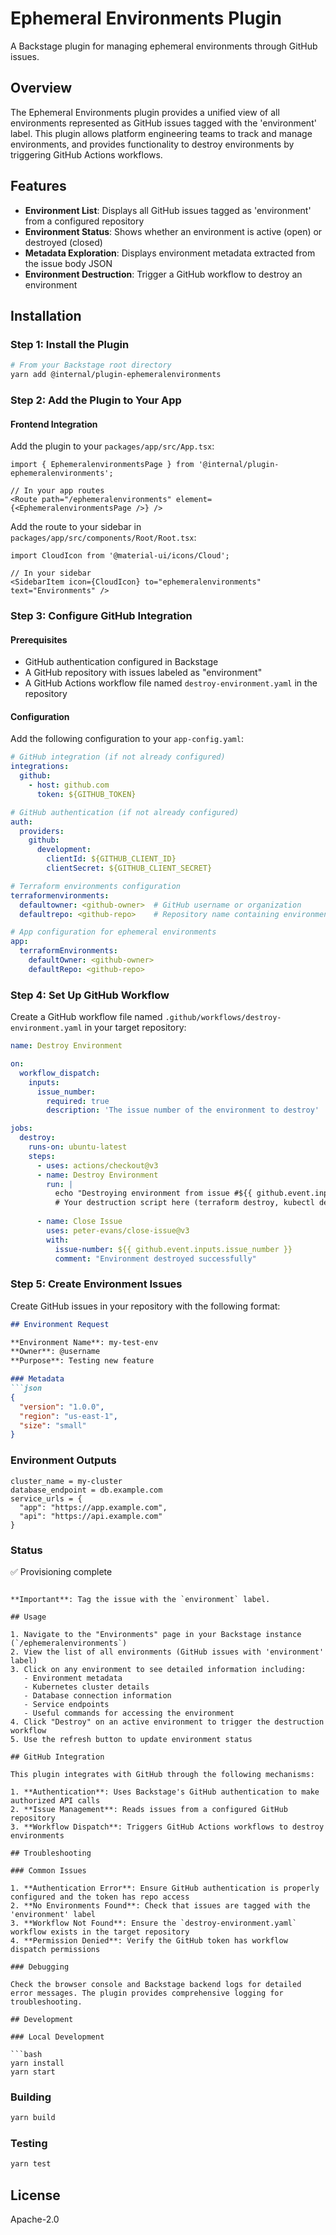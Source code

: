 # Ephemeral Environments Plugin

A Backstage plugin for managing ephemeral environments through GitHub issues.

## Overview

The Ephemeral Environments plugin provides a unified view of all environments represented as GitHub issues tagged with the 'environment' label. This plugin allows platform engineering teams to track and manage environments, and provides functionality to destroy environments by triggering GitHub Actions workflows.

## Features

- **Environment List**: Displays all GitHub issues tagged as 'environment' from a configured repository
- **Environment Status**: Shows whether an environment is active (open) or destroyed (closed)
- **Metadata Exploration**: Displays environment metadata extracted from the issue body JSON
- **Environment Destruction**: Trigger a GitHub workflow to destroy an environment

## Installation

### Step 1: Install the Plugin

```bash
# From your Backstage root directory
yarn add @internal/plugin-ephemeralenvironments
```

### Step 2: Add the Plugin to Your App

#### Frontend Integration

Add the plugin to your `packages/app/src/App.tsx`:

```tsx
import { EphemeralenvironmentsPage } from '@internal/plugin-ephemeralenvironments';

// In your app routes
<Route path="/ephemeralenvironments" element={<EphemeralenvironmentsPage />} />
```

Add the route to your sidebar in `packages/app/src/components/Root/Root.tsx`:

```tsx
import CloudIcon from '@material-ui/icons/Cloud';

// In your sidebar
<SidebarItem icon={CloudIcon} to="ephemeralenvironments" text="Environments" />
```

### Step 3: Configure GitHub Integration

#### Prerequisites

- GitHub authentication configured in Backstage
- A GitHub repository with issues labeled as "environment"
- A GitHub Actions workflow file named `destroy-environment.yaml` in the repository

#### Configuration

Add the following configuration to your `app-config.yaml`:

```yaml
# GitHub integration (if not already configured)
integrations:
  github:
    - host: github.com
      token: ${GITHUB_TOKEN}

# GitHub authentication (if not already configured)
auth:
  providers:
    github:
      development:
        clientId: ${GITHUB_CLIENT_ID}
        clientSecret: ${GITHUB_CLIENT_SECRET}

# Terraform environments configuration
terraformenvironments:
  defaultowner: <github-owner>  # GitHub username or organization
  defaultrepo: <github-repo>    # Repository name containing environment issues

# App configuration for ephemeral environments
app:
  terraformEnvironments:
    defaultOwner: <github-owner>
    defaultRepo: <github-repo>
```

### Step 4: Set Up GitHub Workflow

Create a GitHub workflow file named `.github/workflows/destroy-environment.yaml` in your target repository:

```yaml
name: Destroy Environment

on:
  workflow_dispatch:
    inputs:
      issue_number:
        required: true
        description: 'The issue number of the environment to destroy'

jobs:
  destroy:
    runs-on: ubuntu-latest
    steps:
      - uses: actions/checkout@v3
      - name: Destroy Environment
        run: |
          echo "Destroying environment from issue #${{ github.event.inputs.issue_number }}"
          # Your destruction script here (terraform destroy, kubectl delete, etc.)
          
      - name: Close Issue
        uses: peter-evans/close-issue@v3
        with:
          issue-number: ${{ github.event.inputs.issue_number }}
          comment: "Environment destroyed successfully"
```

### Step 5: Create Environment Issues

Create GitHub issues in your repository with the following format:

```markdown
## Environment Request

**Environment Name**: my-test-env
**Owner**: @username
**Purpose**: Testing new feature

### Metadata
```json
{
  "version": "1.0.0",
  "region": "us-east-1",
  "size": "small"
}
```

### Environment Outputs
```
cluster_name = my-cluster
database_endpoint = db.example.com
service_urls = {
  "app": "https://app.example.com",
  "api": "https://api.example.com"
}
```

### Status
✅ Provisioning complete
```

**Important**: Tag the issue with the `environment` label.

## Usage

1. Navigate to the "Environments" page in your Backstage instance (`/ephemeralenvironments`)
2. View the list of all environments (GitHub issues with 'environment' label)
3. Click on any environment to see detailed information including:
   - Environment metadata
   - Kubernetes cluster details
   - Database connection information
   - Service endpoints
   - Useful commands for accessing the environment
4. Click "Destroy" on an active environment to trigger the destruction workflow
5. Use the refresh button to update environment status

## GitHub Integration

This plugin integrates with GitHub through the following mechanisms:

1. **Authentication**: Uses Backstage's GitHub authentication to make authorized API calls
2. **Issue Management**: Reads issues from a configured GitHub repository
3. **Workflow Dispatch**: Triggers GitHub Actions workflows to destroy environments

## Troubleshooting

### Common Issues

1. **Authentication Error**: Ensure GitHub authentication is properly configured and the token has repo access
2. **No Environments Found**: Check that issues are tagged with the 'environment' label
3. **Workflow Not Found**: Ensure the `destroy-environment.yaml` workflow exists in the target repository
4. **Permission Denied**: Verify the GitHub token has workflow dispatch permissions

### Debugging

Check the browser console and Backstage backend logs for detailed error messages. The plugin provides comprehensive logging for troubleshooting.

## Development

### Local Development

```bash
yarn install
yarn start
```

### Building

```bash
yarn build
```

### Testing

```bash
yarn test
```

## License

Apache-2.0
